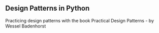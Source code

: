 ## Design Patterns in Python

Practicing design patterns with the book Practical Design Patterns - by Wessel Badenhorst
